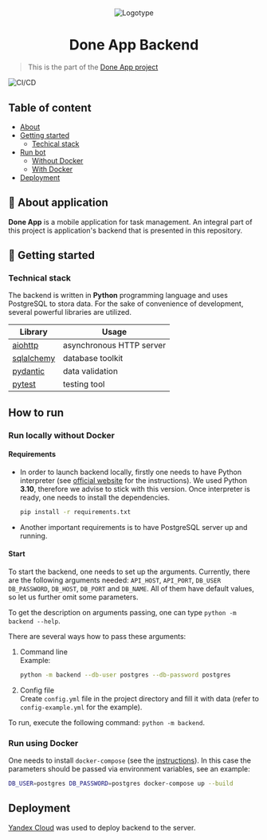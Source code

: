 #
<div align="center" height="130px">
  <img src="https://user-images.githubusercontent.com/50231750/209449225-e860408f-5de9-4c8e-ad26-970e514031a6.png" alt="Logotype"/><br/>
  <h1> Done App Backend </h1>
  <p></p>
</div>

> This is the part of the [Done App project](https://github.com/EQSP-Task-Manager)

![CI/CD](https://github.com/EQSP-Task-Manager/backend/actions/workflows/ci-cd-main.yml/badge.svg?branch=dev)

## Table of content
- [About](#about)
- [Getting started](#getting-started)
  - [Techical stack](#tech-stack)
- [Run bot](#run)
  - [Without Docker](#without-docker)
  - [With Docker](#with-docker)
- [Deployment](#deploy)


## 📎 About application <a name="about"></a>
**Done App** is a mobile application for task management.
 An integral part of this project is application's backend that is presented in this repository.

## 📌 Getting started <a name="getting-started"></a>

### Technical stack <a name="tech-stack"></a>

The backend is written in **Python** programming language and uses PostgreSQL to stora data.
For the sake of convenience of development, several powerful libraries are utilized. 

| Library                                        | Usage                    |
|------------------------------------------------|--------------------------|
| [aiohttp](https://docs.aiohttp.org/en/stable/) | asynchronous HTTP server |
| [sqlalchemy](https://www.sqlalchemy.org/)      | database toolkit         |
 | [pydantic](https://docs.pydantic.dev/)         | data validation          |
| [pytest](https://docs.pytest.org/en/7.2.x/)    | testing tool             |  

## How to run <a name="run"></a>

### Run locally without Docker <a name="without-docker"></a>

#### Requirements

- In order to launch backend locally, firstly one needs to have Python interpreter
  (see [official website](https://www.python.org/downloads/) for the instructions). 
  We used Python **3.10**, therefore we advise to stick with this version. 
  Once interpreter is ready, one needs to install the dependencies.
  ```bash
  pip install -r requirements.txt
  ```

- Another important requirements is to have PostgreSQL server up and running.

#### Start

To start the backend, one needs to set up the arguments.
Currently, there are the following arguments needed:
`API_HOST`, `API_PORT`, `DB_USER` `DB_PASSWORD`, `DB_HOST`, `DB_PORT` and `DB_NAME`.
All of them have default values, so let us further omit some parameters.

To get the description on arguments passing, one can type `python -m backend --help`.

There are several ways how to pass these arguments:

  1) Command line  
     Example:  
     ```bash
     python -m backend --db-user postgres --db-password postgres
     ```

  2) Config file  
     Create `config.yml` file in the project directory and fill it with data (refer to `config-example.yml` for the example).
 
To run, execute the following command: `python -m backend`.
   
### Run using Docker <a name="with-docker"></a>

One needs to install `docker-compose` (see the [instructions](https://docs.docker.com/compose/install/)).
In this case the parameters should be passed via environment variables, see an example:
```bash
DB_USER=postgres DB_PASSWORD=postgres docker-compose up --build
```

## Deployment <a name="deploy"></a>
[Yandex Cloud](https://cloud.yandex.ru/) was used to deploy backend to the server.
